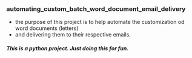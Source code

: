 ### automating_custom_batch_word_document_email_delivery

- the purpose of this project is to help automate the customization od word documents (letters)
- and delivering them to their respective emails.


##### This is a python project. Just doing this for fun.
